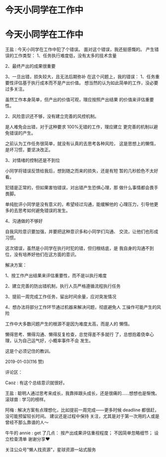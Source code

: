 # 今天小同学在工作中

# 今天小同学在工作中

王盐 : 今天小同学在工作中犯了个错误。 面对这个错误，我还挺感慨的。 产生错误的工作类型： 1、任务执行难度低，没有太多的技术含量

2、最终产出的成果很重要

3、一旦出错，损失较大，且无法后期弥补 在这个问题上，我的错误： 1、任务重要性评估基于执行成本而不是产出价值。 想当然的认为如此简单的工作，没必要过多关注。

虽然工作本身简单，但产出的价值可观，理应按照产出结果 的价值来评估重要性。

2、风险意识还不够，没有建立完善的风控机制。

是人难免会出错，对于这种要求 100%无错的工作，理应建立 更完善的机制以避免错误的产生。

之前认为工作任务很简单，就没有认真的去思考各种风险， 这是思想上的懒惰，是坏习惯，要坚决改正。

3、对情绪的控制还是不到位

小同学将错误反馈给我后，想到随之而来的损失，还是有短 暂的几秒脸色不太好看。

犯错是正常的，但如果害怕错误，对出错产生恐惧心理，那 做什么事情都会畏手畏脚。

单纯批评小同学是没有意义的，希望经过沟通，能缓解他的 心理压力，引导他更多的去思考如何避免错误的发生。

4、沟通做的不够好

自我风险意识要加强，并要把这种意识多和小同学们沟通、 交流，让他们也形成习惯。

这次错误，虽然是小同学在执行时犯的错，但归根结底，是 我自身的沟通不到位，没有培养好他们在这方面的意识。

解决方案：

1、按工作产出结果来评估重要性，而不是以执行难度

2、建立完善的防出错机制，执行人员严格遵循流程执行任务

3、提前一周完成工作任务，留出时间余量，应对突发情况

4、想办法将部分工作环节通过机器来解决问题，彻底避免人 工操作可能产生的风险

工作中大多数问题产生的根源不是因为难度太高，而是人的 懒惰。

懒得思考、懒得沟通、懒得反复检查，总觉得差不多就行 了，总想抱着侥幸心理，认为自己运气好，小概率事件不会 发生。

这是个必须记住的教训。

2019-01-03(116 赞)

评论区：

Caoz : 有这个总结意识就很好。

王盐 : 聪明人通过思考来成长，我靠摔跟头成长，还是很痛的……想想也是惭愧。 滚球兽 : 学习的榜样。

阿梅 : 解决方案有点理想化，比如提前一周完成——更多时候 deadline 都很赶，没可能预留较长时间。 建议还是过程中保持 关注，尤其是对于第一次用的人或是曾经不那么靠谱的人～

牛牛的 annie : get 了几点： 按产出成果评估重视程度； 不因简单忽略细节； 设立检查清单 谢谢分享❤

关注公众号"懒人找资源"，星球资源一站式服务